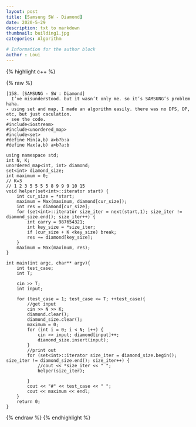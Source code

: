 ```yaml
---
layout: post
title: [Samsung SW - Diamond]
date: 2020-5-29
description: txt to markdown
thumbnail: building1.jpg
categories: Algorithm

# Information for the author block
author : Loui
---
```


{% highlight c++ %}

{% raw %}

	﻿[158. [SAMSUNG - SW : Diamond]
	  I’ve misunderstood. but it wasn’t only me. so it’s SAMSUNG’s problem haha.
	- using set and map, I made an algorithm easily. there was no DFS, DP, etc, but just caculation.
	- see the code.
	#include<iostream>
	#include<unordered_map>
	#include<set>
	#define Min(a,b) a>b?b:a
	#define Max(a,b) a>b?a:b
	
	using namespace std;
	int N, K;
	unordered_map<int, int> diamond;
	set<int> diamond_size;
	int maximum = 0;
	// K=3
	// 1 2 3 5 5 5 5 8 9 9 9 10 15
	void helper(set<int>::iterator start) {
		int cur_size = *start;
		maximum = Max(maximum, diamond[cur_size]);
		int res = diamond[cur_size];
		for (set<int>::iterator size_iter = next(start,1); size_iter != diamond_size.end(); size_iter++) {
			int carry = 987654321;
			int key_size = *size_iter;
			if (cur_size + K <key_size) break;
			res += diamond[key_size];
		}
		maximum = Max(maximum, res);
	}
	
	int main(int argc, char** argv){
		int test_case;
		int T;
		
		cin >> T;
		int input;
		
		for (test_case = 1; test_case <= T; ++test_case){
			//get input
			cin >> N >> K;
			diamond.clear();
			diamond_size.clear();
			maximum = 0;
			for (int i = 0; i < N; i++) {
				cin >> input; diamond[input]++;
				diamond_size.insert(input);
			}
			//print out
			for (set<int>::iterator size_iter = diamond_size.begin(); size_iter != diamond_size.end(); size_iter++) {
				//cout << *size_iter << " ";
				helper(size_iter);
			
			}
			cout << "#" << test_case << " ";
			cout << maximum << endl;
		}
		return 0;
	}
	
{% endraw %}
{% endhighlight %}

